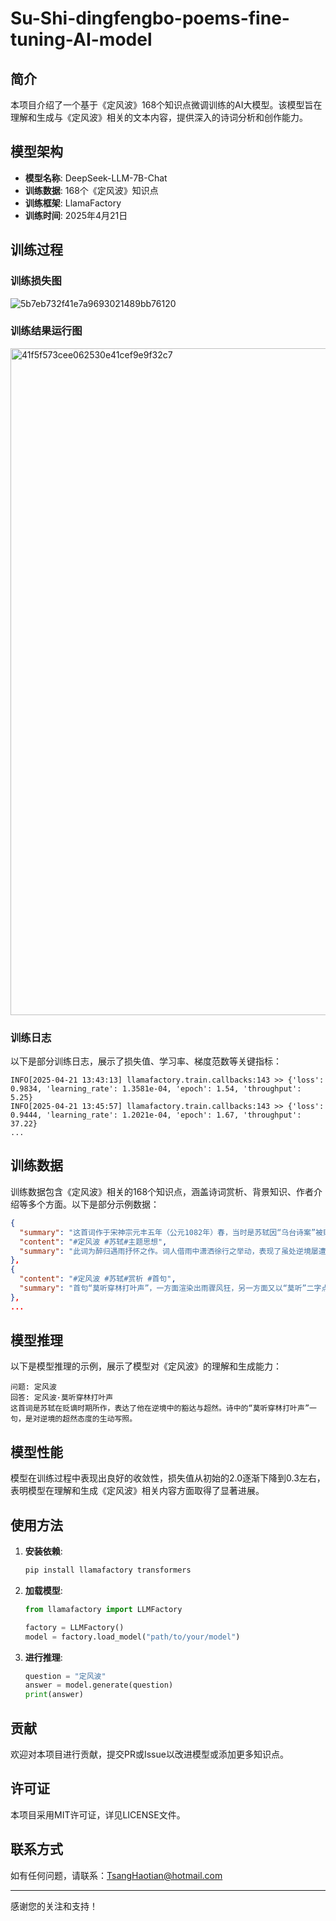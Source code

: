 # Su-Shi-dingfengbo-poems-fine-tuning-AI-model

## 简介

本项目介绍了一个基于《定风波》168个知识点微调训练的AI大模型。该模型旨在理解和生成与《定风波》相关的文本内容，提供深入的诗词分析和创作能力。

## 模型架构

- **模型名称**: DeepSeek-LLM-7B-Chat
- **训练数据**: 168个《定风波》知识点
- **训练框架**: LlamaFactory
- **训练时间**: 2025年4月21日

## 训练过程

### 训练损失图
![5b7eb732f41e7a9693021489bb76120](https://github.com/user-attachments/assets/464b350e-2e23-47a5-8976-5a6df1d70c44)

### 训练结果运行图
<img width="1067" alt="41f5f573cee062530e41cef9e9f32c7" src="https://github.com/user-attachments/assets/e14c99e5-8d63-4466-b038-55e52a388d1e" />


### 训练日志

以下是部分训练日志，展示了损失值、学习率、梯度范数等关键指标：

```
INFO[2025-04-21 13:43:13] llamafactory.train.callbacks:143 >> {'loss': 0.9834, 'learning_rate': 1.3581e-04, 'epoch': 1.54, 'throughput': 5.25}
INFO[2025-04-21 13:45:57] llamafactory.train.callbacks:143 >> {'loss': 0.9444, 'learning_rate': 1.2021e-04, 'epoch': 1.67, 'throughput': 37.22}
...
```

## 训练数据

训练数据包含《定风波》相关的168个知识点，涵盖诗词赏析、背景知识、作者介绍等多个方面。以下是部分示例数据：

```json
{
  "summary": "这首词作于宋神宗元丰五年（公元1082年）春，当时是苏轼因“乌台诗案”被贬为黄州团练副使的第三个春天。",
  "content": "#定风波 #苏轼#主题思想",
  "summary": "此词为醉归遇雨抒怀之作。词人借雨中潇洒徐行之举动，表现了虽处逆境屡遭挫折而不畏惧不颓丧的倔强性格和旷达胸怀。"
},
{
  "content": "#定风波 #苏轼#赏析 #首句",
  "summary": "首句“莫听穿林打叶声”，一方面渲染出雨骤风狂，另一方面又以“莫听”二字点明外物不足萦怀之意。"
},
...
```

## 模型推理

以下是模型推理的示例，展示了模型对《定风波》的理解和生成能力：

```
问题: 定风波
回答: 定风波·莫听穿林打叶声
这首词是苏轼在贬谪时期所作，表达了他在逆境中的豁达与超然。诗中的“莫听穿林打叶声”一句，是对逆境的超然态度的生动写照。
```

## 模型性能

模型在训练过程中表现出良好的收敛性，损失值从初始的2.0逐渐下降到0.3左右，表明模型在理解和生成《定风波》相关内容方面取得了显著进展。

## 使用方法

1. **安装依赖**:
   ```bash
   pip install llamafactory transformers
   ```

2. **加载模型**:
   ```python
   from llamafactory import LLMFactory

   factory = LLMFactory()
   model = factory.load_model("path/to/your/model")
   ```

3. **进行推理**:
   ```python
   question = "定风波"
   answer = model.generate(question)
   print(answer)
   ```

## 贡献

欢迎对本项目进行贡献，提交PR或Issue以改进模型或添加更多知识点。

## 许可证

本项目采用MIT许可证，详见LICENSE文件。

## 联系方式

如有任何问题，请联系：TsangHaotian@hotmail.com

---

感谢您的关注和支持！
